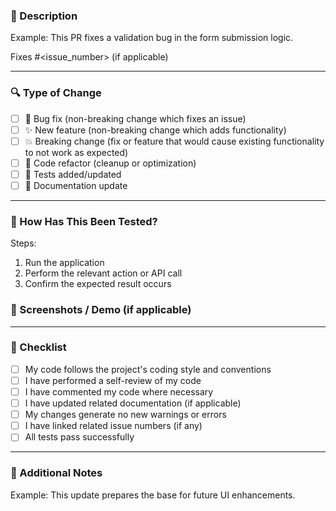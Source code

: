 ### 📝 Description

<!-- A clear and concise description of what this PR does. -->
Example: This PR fixes a validation bug in the form submission logic.

Fixes #<issue_number> (if applicable)

---

### 🔍 Type of Change

<!-- Please check the relevant options. -->
<!-- Put x between [] -->
- [ ] 🐞 Bug fix (non-breaking change which fixes an issue)
- [ ] ✨ New feature (non-breaking change which adds functionality)
- [ ] 💥 Breaking change (fix or feature that would cause existing functionality to not work as expected)
- [ ] 🧹 Code refactor (cleanup or optimization)
- [ ] 🧪 Tests added/updated
- [ ] 📝 Documentation update

---

### 🧪 How Has This Been Tested?

<!-- Describe the tests that you ran to verify your changes. -->

Steps:

1. Run the application
2. Perform the relevant action or API call
3. Confirm the expected result occurs

### 📸 Screenshots / Demo (if applicable)

<!-- Add screenshots, GIFs, or short video links showing your changes in action. -->

---

### 🧠 Checklist

<!-- Put x between [] -->
- [ ] My code follows the project's coding style and conventions
- [ ] I have performed a self-review of my code
- [ ] I have commented my code where necessary
- [ ] I have updated related documentation (if applicable)
- [ ] My changes generate no new warnings or errors
- [ ] I have linked related issue numbers (if any)
- [ ] All tests pass successfully

---

### 💬 Additional Notes

<!-- Add any other information for reviewers or maintainers. -->
Example: This update prepares the base for future UI enhancements.
